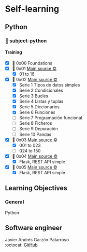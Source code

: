 # Self-learning
## Python
### :open_file_folder: subject-python

#### Training
* [x] :open_file_folder: 0x00 Foundations
* [x] :open_file_folder: 0x01 [Main source :copyright:](https://www.udemy.com/share/101sFuAEEcdF5VRno=/)
  - [x] 01 to 16
* [x] :open_file_folder: 0x02 [Main source :copyright:](http://aprendeconalf.es/python/ejercicios/)
  - [x] Serie 1 Tipos de datos simples
  - [x] Serie 2 Condicionales
  - [x] Serie 3 Bucles
  - [x] Serie 4 Listas y tuplas
  - [x] Serie 5 Diccionarios
  - [x] Serie 6 Funciones
  - [ ] Serie 7 Programación funcional
  - [ ] Serie 8 Ficheros
  - [ ] Serie 9 Depuración
  - [ ] Serie 10 Pandas
* [x] :open_file_folder: 0x03 [Main source :copyright:](https://www.w3resource.com/python-exercises/python-basic-exercises.php)
  - [x] 001 to 023
  - [ ] 024 to 150
* [x] :open_file_folder: 0x04 [Main source :copyright:](https://www.youtube.com/playlist?list=PLU8oAlHdN5BlvPxziopYZRd55pdqFwkeS)
  - [x] Flask, REST API simple
* [x] :open_file_folder: 0x05 [Main source :copyright:](https://www.youtube.com/watch?v=Esdj9wlBOaI)
  - [x] Flask, REST API simple

## Learning Objectives
### General
Python

## Software engineer
Javier Andrés Garzón Patarroyo  
:octocat: [GitHub](https://github.com/javierandresgp/)
